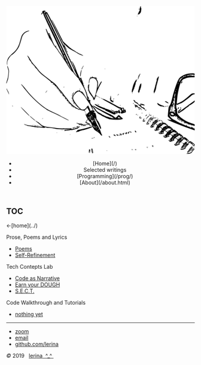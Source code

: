 <img class="topPix" src="../pix/writings.svg" alt="Writings" />

<div class="container">
<header class="main-header clearfix">

<nav class="main-menu">
<ul>
<li class="main-menu__item">[Home](/)</li>
<li class="main-menu__item">Selected writings</li>
<li class="main-menu__item">[Programming](/prog/)</li>
<li class="main-menu__item">[About](/about.html)</li>
</ul>
</nav><!-- nav -->
</header><!-- header -->

<span id="top"></span>
<section class="sponsors-wrapper clearfix">
<main class="content-area">

<div class="sponsor purple" id="toc">
<h2>TOC</h2>
&lt;-[home](../)  

<span id="prose">Prose, Poems and Lyrics</span>  
- [Poems](./poems.html)  
- [Self-Refinement](./refinement.html)  

<span id="lab">Tech Contepts Lab</span>  
- [Code as Narrative](code_as_narrative.html)  
- [Earn your DOUGH](earn_your_dough.html)  
- [S.E.C.T.](sect.html)

<span id="walkthrough">Code Walkthrough and Tutorials</span>  
- [nothing yet](./)

---
</main>
</section><!-- sponsors-wrapper -->

</div><!-- container -->

<footer class="footer">


-   [zoom]()
-   [email](mailto:learningrustrpg@gmail.com)
-   [github.com/lerina](https://github.com/lerina)


<div id="copy"><em>&#xa9;</em> 2019  &nbsp; <a href="http://razafy.com" target="_blank"> <span class="le">le</span><span class="ri">ri</span><span class="na">na</span>  ^_^ </a></div>

</footer><!-- footer -->
